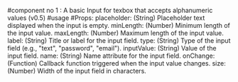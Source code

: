 #component no 1 :
A basic Input for texbox that accepts alphanumeric values (v0.5)
#usage
<BasicInput
        name="myInput"
        type="text"
        placeholder="Enter text here..."
        inputValue={inputValue}
        onChange={handleChange}
        minLength={3}
        maxLength={20}
        size={30}
      />
#Props:
placeholder: (String) Placeholder text displayed when the input is empty.
minLength: (Number) Minimum length of the input value.
maxLength: (Number) Maximum length of the input value.
label: (String) Title or label for the input field.
type: (String) Type of the input field (e.g., "text", "password", "email").
inputValue: (String) Value of the input field.
name: (String) Name attribute for the input field.
onChange: (Function) Callback function triggered when the input value changes.
size: (Number) Width of the input field in characters.


